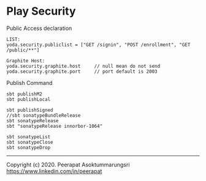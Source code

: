 Play Security
==================

Public Access declaration
```
LIST:
yoda.security.publiclist = ["GET /signin", "POST /enrollment", "GET /public/**"]

Graphite Host:
yoda.security.graphite.host     // null mean do not send
yoda.security.graphite.port     // port default is 2003
```


Publish Command
```
sbt publishM2
sbt publishLocal

sbt publishSigned
//sbt sonatypeBundleRelease
sbt sonatypeRelease
sbt "sonatypeRelease innorbor-1064"

sbt sonatypeList
sbt sonatypeClose
sbt sonatypeDrop
```


------
Copyright (c) 2020. Peerapat Asoktummarungsri <https://www.linkedin.com/in/peerapat>
 